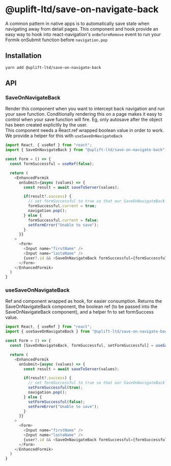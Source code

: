 # @uplift-ltd/save-on-navigate-back

A common pattern in native apps is to automatically save state when navigating away from detail pages. This component and hook provide an easy way to hook into react-navigation's `onBeforeRemove` event to run your Formik onSubmit function before `navigation.pop`

## Installation

    yarn add @uplift-ltd/save-on-navigate-back

## API

### SaveOnNavigateBack
Render this component when you want to intercept back navigation and run your save function. Conditionally rendering this on a page makes it easy to control when your save function will fire. Eg, only autosave after the object has been created explicitly by the user.  
This component needs a React.ref wrapped boolean value in order to work. We provide a helper for this with `useSaveOnNavigateBack`



```ts
import React, { useRef } from "react";
import { SaveOnNavigateBack } from "@uplift-ltd/save-on-navigate-back";

const Form = () => {
  const formSuccessful = useRef(false);

  return (
    <EnhancedFormik
      onSubmit={async (values) => {
        const result = await saveToServer(values);

        if(result?.success) {
          // set formSuccessful to true so that our SaveOnNavigateBack component will let us pop
          formSuccessful.current = true;
          navigation.pop();
        } else {
          formSuccessful.current = false;
          setFormError("Unable to save");
        }
      }}
    >
      <Form>
        <Input name="firstName" />
        <Input name="lastaName" />
        {user?.id && <SaveOnNavigateBack formSuccessful={formSuccessful} />}
      </Form>
    </EnhancedFormik>
  )
}
```

### useSaveOnNavigateBack
Ref and component wrapped as hook, for easier consumption. Returns the SaveOnNavigateBack component, the boolean ref (to be passed into the SaveOnNavigateBack component), and a helper fn to set formSuccess value.



```ts
import React, { useRef } from "react";
import { useSaveOnNavigateBack } from "@uplift-ltd/save-on-navigate-back";

const Form = () => {
  const [SaveOnNavigateBack, formSuccessful, setFormSuccessful] = useSaveOnNavigateBack();

  return (
    <EnhancedFormik
      onSubmit={async (values) => {
        const result = await saveToServer(values);

        if(result?.success) {
          // set formSuccessful to true so that our SaveOnNavigateBack component will let us pop
          setFormSuccessful(true);
          navigation.pop();
        } else {
          setFormSuccessful(false);
          setFormError("Unable to save");
        }
      }}
    >
      <Form>
        <Input name="firstName" />
        <Input name="lastaName" />
        {user?.id && <SaveOnNavigateBack formSuccessful={formSuccessful} />}
      </Form>
    </EnhancedFormik>
  )
}
```
